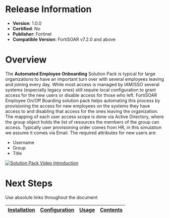 # Release Information

* **Version**: 1.0.0
* **Certified**: No
* **Publisher**: Fortinet
* **Compatible Version**: FortiSOAR v7.2.0 and above

# Overview

The **Automated Employee Onboarding** Solution Pack is typical for large organizations to have an important turn over with several employees leaving and joining every day. While most access is managed by IAM/SSO several systems (especially legacy ones) still require local configuration to grant access for the new users or disable access for those who left. FortiSOAR Employee On/Off Boarding solution pack helps automating this process by provisioning the access for new employees on the systems they have access to and disabling that access for the ones leaving the organization. The mapping of each user access scope is done via Active Directory, where the group object holds the list of resources the members of the group can access. Typically user provisioning order comes from HR, in this simulation we assume it comes via Email. The required attributes for new users are:
- Username
- Group
- Title

[![Solution Pack Video Introduction](https://img.youtube.com/vi/ytVDEOY432A/0.jpg)](https://www.youtube.com/embed/ytVDEOY432A)

# Next Steps

Use absolute links throughout the document

| [Installation](https://github.com/fortinet-fortisoar/solution-pack-employee-onboarding/blob/release/1.0.0/docs/setup.md#installation) | [Configuration](https://github.com/solution-pack-employee-onboarding/blob/release/1.0.0/docs/setup.md#configuration) | [Usage](https://github.com/fortinet-fortisoar/solution-pack-employee-onboarding/blob/release/1.0.0/docs/usage.md) | [Contents](https://github.com/fortinet-fortisoar/solution-pack-employee-onboarding/blob/release/1.0.0/docs/contents.md) |
|--------------------------------------------|----------------------------------------------|------------------------|------------------------------|
